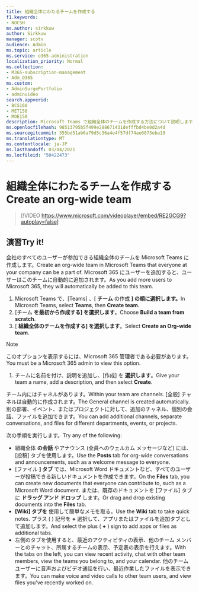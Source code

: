 ```yaml
---
title: 組織全体にわたるチームを作成する
f1.keywords:
- NOCSH
ms.author: sirkkuw
author: Sirkkuw
manager: scotv
audience: Admin
ms.topic: article
ms.service: o365-administration
localization_priority: Normal
ms.collection:
- M365-subscription-management
- Adm_O365
ms.custom:
- AdminSurgePortfolio
- adminvideo
search.appverid:
- BCS160
- MET150
- MOE150
description: Microsoft Teams で組織全体のチームを作成する方法について説明します。
ms.openlocfilehash: 98513795b5f499e288671431defffbd4be0d2a4d
ms.sourcegitcommit: 355bd51ab6a79d5c36a4e4f57df74ae6873eba19
ms.translationtype: MT
ms.contentlocale: ja-JP
ms.lasthandoff: 03/04/2021
ms.locfileid: "50422473"
---
```

# <a name="create-an-org-wide-team"></a><span data-ttu-id="9f035-103">組織全体にわたるチームを作成する</span><span class="sxs-lookup"><span data-stu-id="9f035-103">Create an org-wide team</span></span>

> [!VIDEO https://www.microsoft.com/videoplayer/embed/RE2GCG9?autoplay=false]

## <a name="try-it"></a><span data-ttu-id="9f035-104">演習</span><span class="sxs-lookup"><span data-stu-id="9f035-104">Try it!</span></span>

<span data-ttu-id="9f035-105">会社のすべてのユーザーが参加できる組織全体のチームを Microsoft Teams に作成します。</span><span class="sxs-lookup"><span data-stu-id="9f035-105">Create an org-wide team in Microsoft Teams that everyone at your company can be a part of.</span></span> <span data-ttu-id="9f035-106">Microsoft 365 にユーザーを追加すると、ユーザーはこのチームに自動的に追加されます。</span><span class="sxs-lookup"><span data-stu-id="9f035-106">As you add more users to Microsoft 365, they will automatically be added to this team.</span></span>

1. <span data-ttu-id="9f035-107">Microsoft Teams で、[Teams] 、[  **チーム** の作成 **] の順に選択します。**</span><span class="sxs-lookup"><span data-stu-id="9f035-107">In Microsoft Teams, select  **Teams**, then **Create team.**</span></span>
2. <span data-ttu-id="9f035-108">[チーム  **を最初から作成する] を選択します**。</span><span class="sxs-lookup"><span data-stu-id="9f035-108">Choose  **Build a team from scratch**.</span></span>
3. <span data-ttu-id="9f035-109">[  **組織全体のチームを作成する] を選択します**。</span><span class="sxs-lookup"><span data-stu-id="9f035-109">Select  **Create an Org-wide team**.</span></span>

> [!NOTE]
> <span data-ttu-id="9f035-110">このオプションを表示するには、Microsoft 365 管理者である必要があります。</span><span class="sxs-lookup"><span data-stu-id="9f035-110">You must be a Microsoft 365 admin to view this option.</span></span>

1. <span data-ttu-id="9f035-111">チームに名前を付け、説明を追加し、[作成] を  **選択します**。</span><span class="sxs-lookup"><span data-stu-id="9f035-111">Give your team a name, add a description, and then select  **Create**.</span></span>

<span data-ttu-id="9f035-112">チーム内にはチャネルがあります。</span><span class="sxs-lookup"><span data-stu-id="9f035-112">Within your team are channels.</span></span> <span data-ttu-id="9f035-113">[全般] チャネルは自動的に作成されます。</span><span class="sxs-lookup"><span data-stu-id="9f035-113">The General channel is created automatically.</span></span> <span data-ttu-id="9f035-114">別の部署、イベント、またはプロジェクトに対して、追加のチャネル、個別の会話、ファイルを追加できます。</span><span class="sxs-lookup"><span data-stu-id="9f035-114">You can add additional channels, separate conversations, and files for different departments, events, or projects.</span></span>

<span data-ttu-id="9f035-115">次の手順を実行します。</span><span class="sxs-lookup"><span data-stu-id="9f035-115">Try any of the following:</span></span>

- <span data-ttu-id="9f035-116">組織全体  **の会話** やアナウンス (全員へのウェルカム メッセージなど) には、[投稿] タブを使用します。</span><span class="sxs-lookup"><span data-stu-id="9f035-116">Use the  **Posts** tab for org-wide conversations and announcements, such as a welcome message to everyone.</span></span>
- <span data-ttu-id="9f035-117">[ファイル  **] タブ** では、Microsoft Word ドキュメントなど、すべてのユーザーが投稿できる新しいドキュメントを作成できます。</span><span class="sxs-lookup"><span data-stu-id="9f035-117">On the  **Files** tab, you can create new documents that everyone can contribute to, such as a Microsoft Word document.</span></span> <span data-ttu-id="9f035-118">または、既存のドキュメントを [ファイル] タブに  **ドラッグ アンド ドロップ** します。</span><span class="sxs-lookup"><span data-stu-id="9f035-118">Or drag and drop existing documents into the  **Files** tab.</span></span>
- <span data-ttu-id="9f035-119">**[Wiki] タブを** 使用して簡単なメモを取る。</span><span class="sxs-lookup"><span data-stu-id="9f035-119">Use the  **Wiki** tab to take quick notes.</span></span> <span data-ttu-id="9f035-120">プラス ( ) 記号を **+** 選択して、アプリまたはファイルを追加タブとして追加します。</span><span class="sxs-lookup"><span data-stu-id="9f035-120">And select the plus ( **+** ) sign to add apps or files as additional tabs.</span></span>
- <span data-ttu-id="9f035-121">左側のタブを使用すると、最近のアクティビティの表示、他のチーム メンバーとのチャット、所属するチームの表示、予定表の表示を行えます。</span><span class="sxs-lookup"><span data-stu-id="9f035-121">With the tabs on the left, you can view recent activity, chat with other team members, view the teams you belong to, and your calendar.</span></span> <span data-ttu-id="9f035-122">他のチーム ユーザーに音声およびビデオ通話を行い、最近作業したファイルを表示できます。</span><span class="sxs-lookup"><span data-stu-id="9f035-122">You can make voice and video calls to other team users, and view files you've recently worked on.</span></span>
